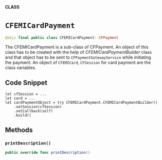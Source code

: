 **CLASS**

# `CFEMICardPayment`

```swift
@objc final public class CFEMICardPayment: CFPayment
```

 The CFEMICardPayment is a sub-class of CFPayment. An object of this class has to be created with the help of *CFEMICardPaymentBuilder* class and that object has to be sent to `CFPaymentGatewayService` while initiating the payment. An object of `CFEMICard`, `CFSession` for card payment are the class variables.
 
## Code Snippet ##
 
 ```
 let cfSession = ...
 let card = ...
 let cardPaymentObject = try CFEMICardPayment.CFEMICardPaymentBuilder()
     .setSession(cfSession)
     .setCallback(self)
     .build()
 ```

## Methods
### `printDescription()`

```swift
public override func printDescription()
```
